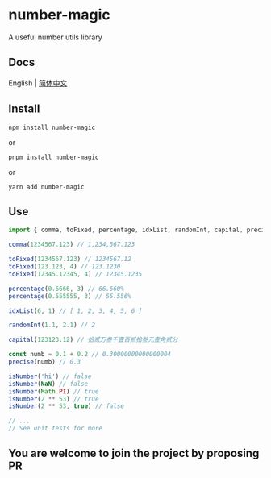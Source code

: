 # number-magic

A useful number utils library

## Docs
English | [简体中文](./docs/zh-cn/README.zh-CN.md)

## Install
```
npm install number-magic
```
or
```
pnpm install number-magic
```
or
```
yarn add number-magic
```

## Use
```js
import { comma, toFixed, percentage, idxList, randomInt, capital, precise, isNumber } from 'number-magic'

comma(1234567.123) // 1,234,567.123

toFixed(1234567.123) // 1234567.12
toFixed(123.123, 4) // 123.1230
toFixed(12345.12345, 4) // 12345.1235

percentage(0.6666, 3) // 66.660%
percentage(0.555555, 3) // 55.556%

idxList(6, 1) // [ 1, 2, 3, 4, 5, 6 ]

randomInt(1.1, 2.1) // 2

capital(123123.12) // 拾贰万叁千壹百贰拾叁元壹角贰分

const numb = 0.1 + 0.2 // 0.30000000000000004
precise(numb) // 0.3

isNumber('hi') // false
isNumber(NaN) // false
isNumber(Math.PI) // true
isNumber(2 ** 53) // true
isNumber(2 ** 53, true) // false

// ...
// See unit tests for more
```

## You are welcome to join the project by proposing PR
